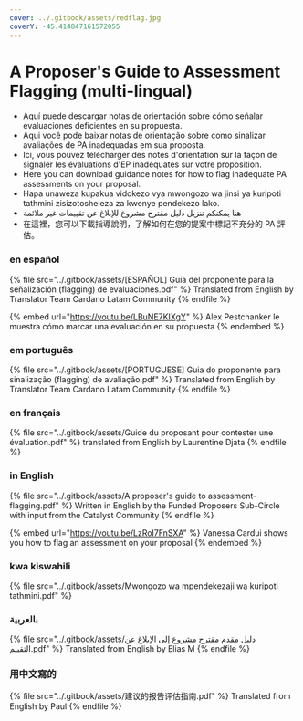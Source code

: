 ```yaml
---
cover: ../.gitbook/assets/redflag.jpg
coverY: -45.414847161572055
---
```


# A Proposer's Guide to Assessment Flagging (multi-lingual)

* Aquí puede descargar notas de orientación sobre cómo señalar evaluaciones deficientes en su propuesta.
* Aqui você pode baixar notas de orientação sobre como sinalizar avaliações de PA inadequadas em sua proposta.
* Ici, vous pouvez télécharger des notes d'orientation sur la façon de signaler les évaluations d'EP inadéquates sur votre proposition.
* Here you can download guidance notes for how to flag inadequate PA assessments on your proposal.
* Hapa unaweza kupakua vidokezo vya mwongozo wa jinsi ya kuripoti tathmini zisizotosheleza za kwenye pendekezo lako.
* هنا يمكنكم تنزيل دليل مقترح مشروع للإبلاغ عن تقييمات غير ملائمة
* 在這裡，您可以下載指導說明，了解如何在您的提案中標記不充分的 PA 評估。

### en español

{% file src="../.gitbook/assets/[ESPAÑOL] Guía del proponente para la señalización (flagging) de evaluaciones.pdf" %}
Translated from English by Translator Team Cardano Latam Community
{% endfile %}

{% embed url="https://youtu.be/LBuNE7KIXgY" %}
Alex Pestchanker le muestra cómo marcar una evaluación en su propuesta
{% endembed %}

### em português

{% file src="../.gitbook/assets/[PORTUGUESE] Guia do proponente para sinalização (flagging) de avaliação.pdf" %}
Translated from English by Translator Team Cardano Latam Community
{% endfile %}

### en français

{% file src="../.gitbook/assets/Guide du proposant pour contester une évaluation.pdf" %}
translated from English by Laurentine Djata
{% endfile %}

### in English

{% file src="../.gitbook/assets/A proposer's guide to assessment-flagging.pdf" %}
Written in English by the Funded Proposers Sub-Circle with input from the Catalyst Community
{% endfile %}

{% embed url="https://youtu.be/LzRoI7FnSXA" %}
Vanessa Cardui shows you how to flag an assessment on your proposal
{% endembed %}

### kwa kiswahili

{% file src="../.gitbook/assets/Mwongozo wa mpendekezaji wa kuripoti tathmini.pdf" %}

### **بالعربية**

{% file src="../.gitbook/assets/دليل مقدم مقترح مشروع إلى الإبلاغ عن التقييم.pdf" %}
Translated from English by Elias M
{% endfile %}

### 用中文寫的

{% file src="../.gitbook/assets/建议的报告评估指南.pdf" %}
Translated from English by Paul
{% endfile %}
